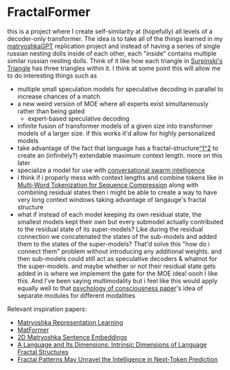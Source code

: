 # FractalFormer
this is a project where I create self-similarity at (hopefully) all levels of a decoder-only transformer. The idea is to take all of the things learned in my [matryoshkaGPT](https://github.com/evintunador/matryoshkaGPT) replication project and instead of having a series of single russian nesting dolls inside of each other, each "inside" contains multiple similar russian nesting dolls. Think of it like how each triangle in [Surpinski's Triangle](https://en.wikipedia.org/wiki/Sierpiński_triangle) has three triangles within it. I think at some point this will allow me to do interesting things such as
- multiple small speculation models for speculative decoding in parallel to increase chances of a match
- a new weird version of MOE where all experts exist simultaneously rather than being gated
    - expert-based speculative decoding
- infinite fusion of transformer models of a given size into transformer models of a larger size. if this works it'd allow for highly personalized models
- take advantage of the fact that language has a fractal-structure[^1](https://arxiv.org/pdf/2402.01825.pdf)[^2](https://arxiv.org/pdf/2311.10217.pdf) to create an (infinitely?) extendable maximum context length. more on this later
- specialize a model for use with [conversational swarm intelligence](https://youtu.be/XBheCYnwdpM)
- i think if i properly mess with context lengths and combine tokens like in [Multi-Word Tokenization for Sequence Compression](https://arxiv.org/abs/2402.09949) along with combining residual states then i might be able to create a way to have very long context windows taking advantage of langauge's fractal structure
- what if instead of each model keeping its own residual state, the smallest models kept their own but every submodel actually contributed to the residual state of its super-models? Like during the residual connection we concatenated the states of the sub-models and added them to the states of the super-models? That'd solve this "how do i connect them" problem without introducing any additional weights. and then sub-models could still act as speculative decoders & whatnot for the super-models. and maybe whether or not their residual state gets added in is where we implement the gate for the MOE idea! oooh I like this. And I've been saying multimodality but i feel like this would apply equally well to that [psychology of consciousness paper](https://arxiv.org/abs/2308.08708)'s idea of separate modules for different modalities

Relevant inspiration papers:
- [Matryoshka Representation Learning](https://arxiv.org/abs/2205.13147)
- [MatFormer](https://arxiv.org/pdf/2310.07707.pdf)
- [2D Matryoshka Sentence Embeddings](https://arxiv.org/pdf/2402.14776.pdf)
- [A Language and Its Dimensions: Intrinsic Dimensions of Language Fractal Structures](https://arxiv.org/pdf/2311.10217.pdf)
- [Fractal Patterns May Unravel the Intelligence in Next-Token Prediction](https://arxiv.org/pdf/2402.01825.pdf)